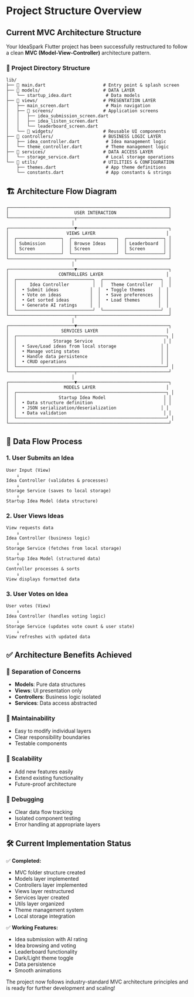 # Project Structure Overview

## Current MVC Architecture Structure

Your IdeaSpark Flutter project has been successfully restructured to follow a clean **MVC (Model-View-Controller)** architecture pattern.

### 📁 Project Directory Structure

```
lib/
├── 📱 main.dart                      # Entry point & splash screen
├── 📁 models/                        # DATA LAYER
│   └── startup_idea.dart             # Data models
├── 📁 views/                         # PRESENTATION LAYER  
│   ├── main_screen.dart              # Main navigation
│   ├── 📁 screens/                   # Application screens
│   │   ├── idea_submission_screen.dart
│   │   ├── idea_listen_screen.dart
│   │   └── leaderboard_screen.dart
│   └── 📁 widgets/                   # Reusable UI components
├── 📁 controllers/                   # BUSINESS LOGIC LAYER
│   ├── idea_controller.dart          # Idea management logic
│   └── theme_controller.dart         # Theme management logic
├── 📁 services/                      # DATA ACCESS LAYER
│   └── storage_service.dart          # Local storage operations
└── 📁 utils/                         # UTILITIES & CONFIGURATION
    ├── themes.dart                   # App theme definitions
    └── constants.dart                # App constants & strings
```

## 🏗️ Architecture Flow Diagram

```
┌─────────────────────────────────────────────────────────────┐
│                         USER INTERACTION                    │
└─────────────────────────┬───────────────────────────────────┘
                         │
┌─────────────────────────▼───────────────────────────────────┐
│                      VIEWS LAYER                           │
│  ┌─────────────────┐  ┌─────────────────┐  ┌──────────────┐ │
│  │ Submission      │  │ Browse Ideas    │  │ Leaderboard  │ │
│  │ Screen          │  │ Screen          │  │ Screen       │ │
│  └─────────────────┘  └─────────────────┘  └──────────────┘ │
└─────────────────────────┬───────────────────────────────────┘
                         │
┌─────────────────────────▼───────────────────────────────────┐
│                   CONTROLLERS LAYER                        │
│  ┌─────────────────────────────┐  ┌──────────────────────┐  │
│  │     Idea Controller         │  │   Theme Controller   │  │
│  │  • Submit ideas            │  │  • Toggle themes     │  │
│  │  • Vote on ideas           │  │  • Save preferences  │  │
│  │  • Get sorted ideas        │  │  • Load themes       │  │
│  │  • Generate AI ratings     │  │                      │  │
│  └─────────────────────────────┘  └──────────────────────┘  │
└─────────────────────────┬───────────────────────────────────┘
                         │
┌─────────────────────────▼───────────────────────────────────┐
│                    SERVICES LAYER                          │
│  ┌─────────────────────────────────────────────────────────┐ │
│  │              Storage Service                           │ │
│  │  • Save/Load ideas from local storage                 │ │
│  │  • Manage voting states                               │ │
│  │  • Handle data persistence                            │ │
│  │  • CRUD operations                                    │ │
│  └─────────────────────────────────────────────────────────┘ │
└─────────────────────────┬───────────────────────────────────┘
                         │
┌─────────────────────────▼───────────────────────────────────┐
│                     MODELS LAYER                           │
│  ┌─────────────────────────────────────────────────────────┐ │
│  │                Startup Idea Model                      │ │
│  │  • Data structure definition                           │ │
│  │  • JSON serialization/deserialization                 │ │
│  │  • Data validation                                     │ │
│  └─────────────────────────────────────────────────────────┘ │
└─────────────────────────────────────────────────────────────┘
```

## 🔄 Data Flow Process

### 1. **User Submits an Idea**
```
User Input (View) 
    ↓
Idea Controller (validates & processes)
    ↓
Storage Service (saves to local storage)
    ↓
Startup Idea Model (data structure)
```

### 2. **User Views Ideas**
```
View requests data
    ↓
Idea Controller (business logic)
    ↓
Storage Service (fetches from local storage)
    ↓
Startup Idea Model (structured data)
    ↓
Controller processes & sorts
    ↓
View displays formatted data
```

### 3. **User Votes on Idea**
```
User votes (View)
    ↓
Idea Controller (handles voting logic)
    ↓
Storage Service (updates vote count & user state)
    ↓
View refreshes with updated data
```

## ✅ Architecture Benefits Achieved

### 🎯 **Separation of Concerns**
- **Models**: Pure data structures
- **Views**: UI presentation only  
- **Controllers**: Business logic isolated
- **Services**: Data access abstracted

### 🔄 **Maintainability**
- Easy to modify individual layers
- Clear responsibility boundaries
- Testable components

### 🚀 **Scalability** 
- Add new features easily
- Extend existing functionality
- Future-proof architecture

### 🐛 **Debugging**
- Clear data flow tracking
- Isolated component testing
- Error handling at appropriate layers

## 🛠️ Current Implementation Status

✅ **Completed:**
- MVC folder structure created
- Models layer implemented
- Controllers layer implemented  
- Views layer restructured
- Services layer created
- Utils layer organized
- Theme management system
- Local storage integration

✅ **Working Features:**
- Idea submission with AI rating
- Idea browsing and voting
- Leaderboard functionality
- Dark/Light theme toggle
- Data persistence
- Smooth animations

The project now follows industry-standard MVC architecture principles and is ready for further development and scaling!
